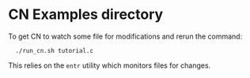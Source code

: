 # CN Examples directory 

To get CN to watch some file for modifications and rerun the command:  

```console
  ./run_cn.sh tutorial.c
```

This relies on the `entr` utility which monitors files for changes. 
